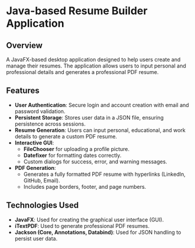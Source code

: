 # Java-based Resume Builder Application

## Overview
A JavaFX-based desktop application designed to help users create and manage their resumes. The application allows users to input personal and professional details and generates a professional PDF resume.

## Features
- **User Authentication**: Secure login and account creation with email and password validation.
- **Persistent Storage**: Stores user data in a JSON file, ensuring persistence across sessions.
- **Resume Generation**: Users can input personal, educational, and work details to generate a custom PDF resume.
- **Interactive GUI**: 
  - **FileChooser** for uploading a profile picture.
  - **Datefixer** for formatting dates correctly.
  - Custom dialogs for success, error, and warning messages.
- **PDF Generation**: 
  - Generates a fully formatted PDF resume with hyperlinks (LinkedIn, GitHub, Email).
  - Includes page borders, footer, and page numbers.
  
## Technologies Used
- **JavaFX**: Used for creating the graphical user interface (GUI).
- **iTextPDF**: Used to generate professional PDF resumes.
- **Jackson (Core, Annotations, Databind)**: Used for JSON handling to persist user data.

